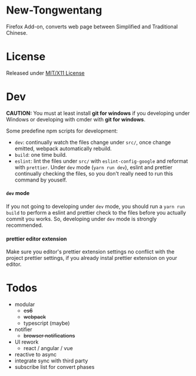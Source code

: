 # New-Tongwentang
Firefox Add-on, converts web page between Simplified and Traditional Chinese.

# License
Released under [MIT/X11 License](https://opensource.org/licenses/mit-license.php)

# Dev
**CAUTION:** You must at least install **git for windows** if you developing under Windows or developing with cmder with **git for windows**.

Some predefine npm scripts for development:
- `dev`: continually watch the files change under `src/`, once change emitted, webpack automatically rebuild.
- `build`: one time build.
- `eslint`: lint the files under `src/` with `eslint-config-google` and reformat with `prettier`. Under `dev` mode (`yarn run dev`), eslint and prettier continually checking the files, so you don't really need to run this command by youself.

#### `dev` mode
If you not going to developing under `dev` mode, you should run a `yarn run build` to perform a eslint and prettier check to the files before you actually commit you works. So, developing under `dev` mode is strongly recommended.

#### prettier editor extension
Make sure you editor's prettier extension settings no conflict with the project prettier settings, if you already instal prettier extension on your editor.

# Todos
- modular
  - ~~es6~~
  - ~~webpack~~
  - typescript (maybe)
- notifier
  - ~~browser notifications~~
- UI rework
  - react / angular / vue
- reactive to async
- integrate sync with third party
- subscribe list for convert phases
